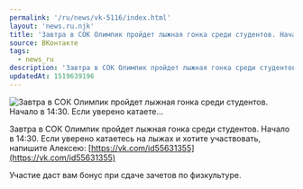 ```yaml
---
permalink: '/ru/news/vk-5116/index.html'
layout: 'news.ru.njk'
title: 'Завтра в СОК Олимпик пройдет лыжная гонка среди студентов. Начало в 14:30. Если уверено катаете'
source: ВКонтакте
tags:
  - news_ru
description: 'Завтра в СОК Олимпик пройдет лыжная гонка среди студентов. Начало в 14:30. Если уверено катаете…'
updatedAt: 1519639196
---
```

![Завтра в СОК Олимпик пройдет лыжная гонка среди студентов. Начало в 14:30. Если уверено катаете…](https://sun9-52.userapi.com/impf/c841524/v841524994/6d790/hxeMErfIiL4.jpg?size=1280x692&quality=96&sign=57dcb2a8cde423d2d3bcc738258c47c3&c_uniq_tag=ckpQoqBr4E4mxpYEw4lLTcLXhNtD1PnLhA8tnkCJ6Ik&type=album)

Завтра в СОК Олимпик пройдет лыжная гонка среди студентов. Начало в 14:30. Если уверено катаетесь на лыжах и хотите участвовать, напишите Алексею: [https://vk.com/id55631355](https://vk.com/id55631355)

Участие даст вам бонус при сдаче зачетов по физкультуре.
